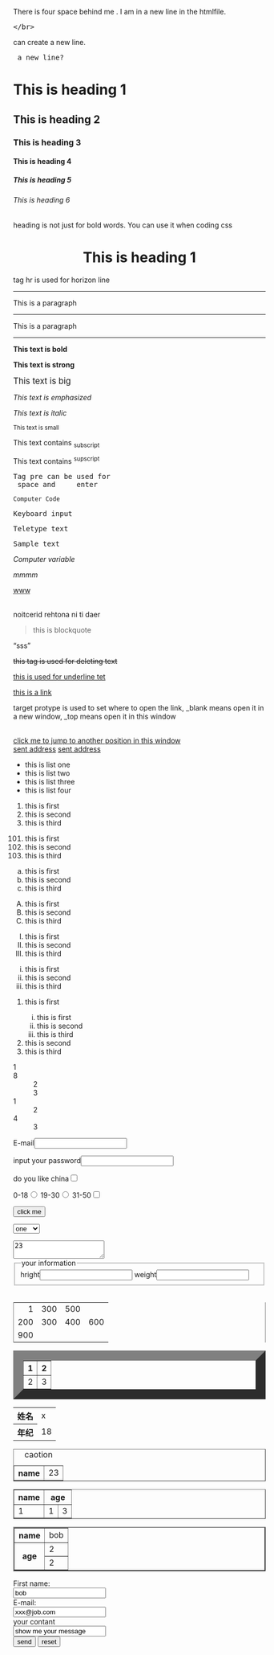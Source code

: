 <!doctype html>
<html>
<head>

<link rel="stylesheet" type="text/css" href="tag.css">

<!-- tag structure -->
<!-- tag frameset-->

<!--cols-->
<!-- <frameset cols="20%,40%,40%">
	<frame src="/html/a.html"></frame>
	<frame src="/html/b.html"></frame>
	<frame src="/html/c.html"></frame>
</frameset> -->

<!--rows-->
<!-- <frameset rows="50%,50%">
<frame src="/.html"></frame>
</rameset>
 -->

<!--cols rows-->
<!-- <frameset cols="25%,25%,*">
<frame src=""></frame>
	<frameset rows="50%,50%">
	<frame src=""></frame>
	<frame src=""></frame>
	</frameset>
</frameset> -->

<!--noframes-->
<!-- <noframes>
<body>browser can not deal frames</body>
</noframes> 
-->

<!-- noresize protype, can not change the frame size-->

<!-- use frame and a#name to jump use js and a.name to change the src
<frameset cols="20%,80%">
<frame src=".html"></frame>
<frame src=".html#a.name"></frame>
</frameset>
-->








</head>
<body >
<!-- tag p -->
<!-- browser will ignore space and new line-->
<p>
   There is four space behind me    . 
   I am in a new line in the htmlfile.</br>
   <xmp></br></xmp>can create a new line.<xmp> a new line?</xmp>
</p>
<!-- tag h -->
<!-- there is just 6 types of heading -->
<h1>This is heading 1</h1>
<h2>This is heading 2</h2>
<h3 ><a name="c4">This is heading 3</a></h3>
<h4>This is heading 4</h4>
<h5>This is heading 5</h5>
<h6>This is heading 6</h6>
<p>heading is not just for bold words. You can use it when coding css </p>
<!-- tag h align-->
<h1 align="center">This is heading 1</h1>
<!--tag hr-->
<!--this is horizon line-->
<p>tag hr is used for horizon line</p>
<hr/>
<p>This is a paragraph</p>
<hr/>
<p bgcolor = "red">This is a paragraph</p>
<hr/>

<!-- tag b-->
<b>This text is bold</b>
<!-- tag strong-->
<strong>This text is strong</strong>
<!-- tag big-->
<big>This text is big</big>
<!--tag emphasized-->
<em>This text is emphasized</em>
<!--tag italic-->
<i>This text is italic</i>
<!--tag small-->
<small>This text is small</small>
<!--tag subscript-->
<p>This text contains <sub>subscript</sub></p>
<!--tag supscript-->
<P>This text contains <sup>supscript</sup></P>

<!-- tag pre-->
<pre>Tag pre can be used for      
 space and     enter
</pre>

<!--those tags use for computer coding-->
<!--inline element-->
<!-- tag code-->
<code>Computer Code</code>
</br>
<!-- tag kbd-->
<kbd>Keyboard input</kbd>
</br>
<!-- tag tt-->
<tt>Teletype text</tt>
</br>
<!--tag samp-->
<samp>Sample text</samp>
</br>
<!-- tag var-->
<var>Computer variable</var>
</br>

<!-- tag addr-->
<address>mmmm</address>

<!--tag abbr
use title to show all message
ie5 just support acronym
Netscape 6support abbr and acronym-->
<abbr title="World Wide Web">www</abbr>

<!-- tag bdo   inline element
	bi-directional override 
-->
</br>
<bdo dir = "rtl">read it in another direction</bdo>


<!-- tag blockquote    block element 
will add tag-space and padding
-->
<blockquote>this is blockquote</blockquote>
<!-- tag q    inline element
-->
<q>sss</q>

<!-- tag del  inline element
delete text
-->
<del>this tag is used for deleting text</del>

<!-- tag ins  inline element
	underline text
-->
<ins>this is used for underline tet</ins>


<!-- links tag-->
<!-- tag a -->
<a href="">this is a link </a>
</br>
<a href="" target="_blank"><img src=""/></a>
</br>
<p>target protype is used to set where to open the link, _blank means open it in a new window, _top means open it in this window</p>
</br>
<a href="#c4">click me to jump to another position in this window</a>
</br>
<a href="mailto:email address?subject=">sent address</a>
<a href="mailto:email address?cc=some@microsoft.com&bcc=some@microsoft.com&subject=summer,&body=you,,">sent address</a>


<!--form-->
<!-- unorder form-->
<!-- tag ul
	tag li
-->
<ul>
	<li>this is list one</li>
	<li>this is list two</li>
	<li>this is list three</li>
	<li>this is list four</li>
</ul>

<!-- order table-->
<!-- tag ol-->
<ol>
	<li>this is first</li>
	<li>this is second</li>
	<li>this is third</li>
</ol> 
<!-- protype start-->
<ol start="101">
	<li>this is first</li>
	<li>this is second</li>
	<li>this is third</li>
</ol> 
<!-- protype type
ol type can determine the number  
ul type can determne the symbol
-->
<ol type="a">
	<li>this is first</li>
	<li>this is second</li>
	<li>this is third</li>
</ol>
<ol type="A">
	<li>this is first</li>
	<li>this is second</li>
	<li>this is third</li>
</ol>
<ol type="I">
	<li>this is first</li>
	<li>this is second</li>
	<li>this is third</li>
</ol>
<ol type="i">
	<li>this is first</li>
	<li>this is second</li>
	<li>this is third</li>
</ol>
<!-- ul or ol can be used in an table-->
<ol type="1.1">
	<li>this is first</li>
	<ol type="i">
	<li>this is first</li>
	<li>this is second</li>
	<li>this is third</li>
</ol>
	<li>this is second</li>
	<li>this is third</li>
</ol>
<dl>
<dt>1</dt>
<dt>8</dt>
<dd>2</dd>
<dd>3</dd>
<dt>1</dt>
<dd>2</dd>
<dt>4</dt>
<dd>3</dd>
</dl>


<!--form-->
<!--type text-->
<form>
	E-mail<input type="text">
</form>
<!-- type password-->
<form>
	input your password<input type="password">
</form>
<!-- type checkbox-->
<form>
	do you like china<input type="checkbox">
</form>
<!-- type radio and type name 
	if input have the same name and they have radio type,then you can just choose one checkbox
-->
<form>
	0-18<input type="radio" name="age">
	19-30<input type="radio" name="age">
	31-50<input type="checkbox"name="age">
</form>
<!--tag button-->
<form>
	<input type="button" value="click me">

</form>

<!-- tag select
	 tag option
-->
<form>
	<select name="section">
		<option value="1">one</option>
		<option value="2">two</option>
		<option value="3">three</option>
	</select>
</form>
<!--tag textarea-->
	<textarea col="30",row="1000">23</textarea>
<!-- tag fieldset-->
<!-- tag legend-->
<fieldset>
	<legend>your information</legend>
	hright<input type="text">
	weight<input type="text">
</fieldset>


<!-- table-->
<!-- tr td-->
<!-- type border determine border width
	if border is 0 or there is no border then the table have no border
	cellpaading
	bgcolor
	background
	align
	frame= above below box vside hside
-->
</br>
<table frame="vsides" cellpadding="20"  >
	<tr>
		<td align="right">1</td>
		<td>300</td>
		<td>500</td>
	</tr>
	<tr>
		<td>200</td>
		<td>300</td>
		<td>400</td>
		<td>600</td>
	</tr>
	<tr>
		<td>900</td>
	</tr>
</table>
<!-- tag th
	 tag t
-->
<table border="20">
	<tr>
	<th>1</th>
	<th>2</th>
	</tr>
	<tr>
	<td>2</td>
	<td>3</td>
	</tr>
</table>
<!-- tag th
	-->
<table>
	<tr>
		<th>姓名</th>
		<td>x</td>
	</tr>
	<tr>
		<th>年纪</th>
		<td>18</td>
	</tr>
</table>

<table border="1">
	<caption>caotion</caption>
	<tr>
		<th>
			name
	</th>
	<td>23</td>
</tr>
</table>
<table border="1">
	<tr>
		<th>name</th>
		<th colspan="3">age</th>
	</tr>
	<tr>
		<td>1</td>
		<td>1</td>
		<td>3</td>	
	</tr>
</table>
<table border="2">
	<tr>
		<th>name</th>
		<td>bob</td>
	</tr>
	<tr>
		<th rowspan="2">age</th>
		<td>2</td>	
	</tr>
		<tr><td>2</td></tr>
</table>


<form action="MAILTO:sdf@qq.com" method="post" enctype="text/plain">
	First name:</br>
	<input type="text" value="bob">
	</br>
	E-mail:</br>
	<input type="text" value="xxx@job.com">
	</br>
	your contant
	</br>
	<input type="text" value="show me your message">
	</br>
	<input type="submit" value="send">
	<input type="reset" value="reset"></input>

</form>

<script src = "js_stack.js"></script>
<script src = "queue.js"></script>
<script src = "thornBird.js"></script>

</body>







</html>
